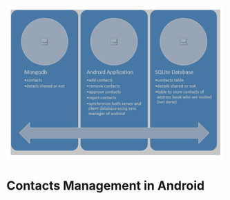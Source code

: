 ![Design Diagram](https://github.com/Cloudkibo/Android/blob/master/Documentation/images/contact%20diagram.PNG)

# Contacts Management in Android
